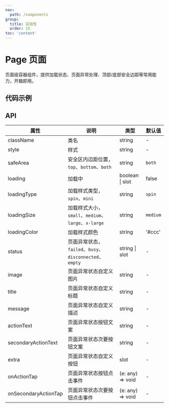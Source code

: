 ```yaml
---
nav:
  path: /components
group:
  title: 实验性
  order: 15
toc: 'content'
---
```


# Page 页面

<code src="../../docs/components/compatibility.tsx" inline="true"></code>

页面级容器组件，提供加载状态、页面异常处理、顶部/底部安全边距等常用能力，开箱即用。

## 代码示例

<code src='pages/Page/index'></code>

## API

| 属性                   | 说明                                            | 类型               | 默认值      |
|----------------------|-----------------------------------------------|------------------|----------|
| className            | 类名                                            | string           | -        |
| style                | 样式                                            | string           | -        |
| safeArea             | 安全区内边距位置，`top`、`bottom`、`both`                | string           | `both`   |
| loading              | 加载中                                           | boolean \| slot  | false    |
| loadingType          | 加载样式类型，`spin`、`mini`                          | string           | `spin`   |
| loadingSize          | 加载样式大小，`small`、`medium`、`large`、`x-large`     | string           | `medium` |
| loadingColor         | 加载样式颜色                                        | string           | '#ccc'   |
| status               | 页面异常状态，`failed`、`busy`、`disconnected`、`empty` | string \| slot   | -        |
| image                | 页面异常状态自定义图片                                   | string           | -        |
| title                | 页面异常状态自定义标题                                   | string           | -        |
| message              | 页面异常状态自定义描述                                   | string           | -        |
| actionText           | 页面异常状态按钮文案                                    | string           | -        |
| secondaryActionText  | 页面异常状态次要按钮文案                                  | string           | -        |
| extra                | 页面异常状态自定义按钮                                   | slot             | -        |
| onActionTap          | 页面异常状态按钮点击事件                                  | (e: any) => void | -        |
| onSecondaryActionTap | 页面异常状态次要按钮点击事件                                | (e: any) => void | -        |

